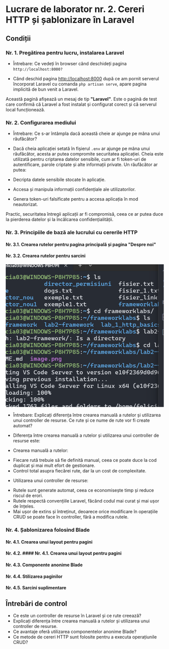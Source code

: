 # Lucrare de laborator nr. 2. Cereri HTTP și șablonizare în Laravel
## Condiții
### Nr. 1. Pregătirea pentru lucru, instalarea Laravel
 * Întrebare: Ce vedeți în browser când deschideți pagina `http://localhost:8000?`
 - Când deschid pagina [http://localhost:8000](http://localhost:8000) după ce am pornit serverul încorporat Laravel cu comanda `php artisan serve`, apare pagina implicită de bun venit a Laravel.

Această pagină afișează un mesaj de tip **"Laravel"**.
Este o pagină de test care confirmă că Laravel a fost instalat și configurat corect și că serverul local funcționează.
### Nr. 2. Configurarea mediului
* Întrebare: Ce s-ar întâmpla dacă această cheie ar ajunge pe mâna unui răufăcător?
- Dacă cheia aplicației setată în fișierul `.env` ar ajunge pe mâna unui răufăcător, acesta ar putea compromite securitatea aplicației. Cheia este utilizată pentru criptarea datelor sensibile, cum ar fi token-uri de autentificare, parole criptate și alte informații private. Un răufăcător ar putea:

- Decripta datele sensibile stocate în aplicație.
- Accesa și manipula informații confidențiale ale utilizatorilor.
- Genera token-uri falsificate pentru a accesa aplicația în mod neautorizat.

Practic, securitatea întregii aplicații ar fi compromisă, ceea ce ar putea duce la pierderea datelor și la încălcarea confidențialității.
### Nr. 3. Principiile de bază ale lucrului cu cererile HTTP
#### Nr. 3.1. Crearea rutelor pentru pagina principală și pagina "Despre noi"
#### Nr. 3.2. Crearea rutelor pentru sarcini
![imagine ](image-1.png)
* Întrebare: Explicați diferența între crearea manuală a rutelor și utilizarea unui controller de resurse. Ce rute și ce nume de rute vor fi create automat?
- Diferența între crearea manuală a rutelor și utilizarea unui controller de resurse este:

* Crearea manuală a rutelor:
- Fiecare rută trebuie să fie definită manual, ceea ce poate duce la cod duplicat și mai mult efort de gestionare.
- Control total asupra fiecărei rute, dar la un cost de complexitate.

* Utilizarea unui controller de resurse:
- Rutele sunt generate automat, ceea ce economisește timp și reduce riscul de erori.
- Rutele respectă convențiile Laravel, făcând codul mai curat și mai ușor de înțeles.
- Mai ușor de extins și întreținut, deoarece orice modificare în operațiile CRUD se poate face în controller, fără a modifica rutele.
### Nr. 4. Șablonizarea folosind Blade
#### Nr. 4.1. Crearea unui layout pentru pagini
#### Nr. 4.2. #### Nr. 4.1. Crearea unui layout pentru pagini
#### Nr. 4.3. Componente anonime Blade
#### Nr. 4.4. Stilizarea paginilor
#### Nr. 4.5. Sarcini suplimentare
## Întrebări de control
- Ce este un controller de resurse în Laravel și ce rute creează?
- Explicați diferența între crearea manuală a rutelor și utilizarea unui controller de resurse.
- Ce avantaje oferă utilizarea componentelor anonime Blade?
- Ce metode de cereri HTTP sunt folosite pentru a executa operațiunile CRUD?
